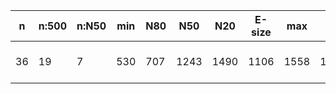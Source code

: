 n    |n:500  |n:N50  |min  |N80  |N50   |N20   |E-size  |max   |sum    |name
---  |---    |---    |---  |---  |---   |---   |---     |---   |---    |---
36   |19     |7      |530  |707  |1243  |1490  |1106    |1558  |18745  |output-67-unitigs.fa
